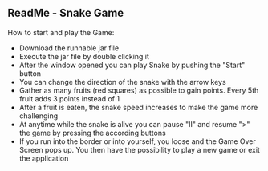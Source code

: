 ReadMe - Snake Game
--------------------------------
How to start and play the Game:

  - Download the runnable jar file
  - Execute the jar file by double clicking it
  - After the window opened you can play Snake by pushing the "Start" button
  - You can change the direction of the snake with the arrow keys
  - Gather as many fruits (red squares) as possible to gain points. Every 5th fruit adds 3 points instead of 1
  - After a fruit is eaten, the snake speed increases to make the game more challenging
  - At anytime while the snake is alive you can pause "II" and resume ">" the game by pressing the according buttons
  - If you run into the border or into yourself, you loose and the Game Over Screen pops up.
    You then have the possibility to play a new game or exit the application
